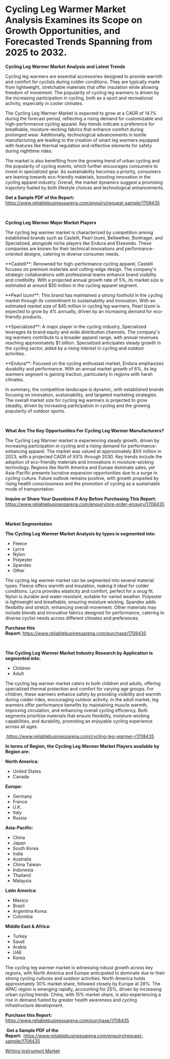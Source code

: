 <p><h1>Cycling Leg Warmer Market Analysis Examines its Scope on Growth Opportunities, and Forecasted Trends Spanning from 2025 to 2032.</h1></p><p><strong>Cycling Leg Warmer Market Analysis and Latest Trends</strong></p>
<p><p>Cycling leg warmers are essential accessories designed to provide warmth and comfort for cyclists during colder conditions. They are typically made from lightweight, stretchable materials that offer insulation while allowing freedom of movement. The popularity of cycling leg warmers is driven by the increasing participation in cycling, both as a sport and recreational activity, especially in cooler climates.</p><p>The Cycling Leg Warmer Market is expected to grow at a CAGR of 14.1% during the forecast period, reflecting a rising demand for customizable and high-performance cycling apparel. Key trends indicate a preference for breathable, moisture-wicking fabrics that enhance comfort during prolonged wear. Additionally, technological advancements in textile manufacturing are leading to the creation of smart leg warmers equipped with features like thermal regulation and reflective elements for safety during nighttime rides.</p><p>The market is also benefiting from the growing trend of urban cycling and the popularity of cycling events, which further encourages consumers to invest in specialized gear. As sustainability becomes a priority, consumers are leaning towards eco-friendly materials, boosting innovation in the cycling apparel industry. Overall, the market dynamics suggest a promising trajectory fueled by both lifestyle choices and technological enhancements.</p></p>
<p><strong>Get a Sample PDF of the Report:&nbsp;</strong> <a href="https://www.reliablebusinessarena.com/enquiry/request-sample/1708435?utm_campaign=3292&utm_medium=2&utm_source=Github&utm_content=ia&utm_term=05042025&utm_id=cycling-leg-warmer">https://www.reliablebusinessarena.com/enquiry/request-sample/1708435</a></p>
<p>&nbsp;</p>
<p><strong>Cycling Leg Warmer Major Market Players</strong></p>
<p><p>The cycling leg warmer market is characterized by competition among established brands such as Castelli, Pearl Izumi, Bellwether, Bontrager, and Specialized, alongside niche players like Endura and Etxeondo. These companies are known for their technical innovations and performance-oriented designs, catering to diverse consumer needs.</p><p>**Castelli**: Renowned for high-performance cycling apparel, Castelli focuses on premium materials and cutting-edge design. The company's strategic collaborations with professional teams enhance brand visibility and credibility. With a projected annual growth rate of 5%, its market size is estimated at around $50 million in the cycling apparel segment.</p><p>**Pearl Izumi**: This brand has maintained a strong foothold in the cycling market through its commitment to sustainability and innovation. With an estimated market size of $45 million in cycling leg warmers, Pearl Izumi is expected to grow by 4% annually, driven by an increasing demand for eco-friendly products.</p><p>**Specialized**: A major player in the cycling industry, Specialized leverages its brand equity and wide distribution channels. The company's leg warmers contribute to a broader apparel range, with annual revenues reaching approximately $1 billion. Specialized anticipates steady growth in the cycling sector, aided by a rising interest in cycling and outdoor activities.</p><p>**Endura**: Focused on the cycling enthusiast market, Endura emphasizes durability and performance. With an annual market growth of 6%, its leg warmers segment is gaining traction, particularly in regions with harsh climates.</p><p>In summary, the competitive landscape is dynamic, with established brands focusing on innovation, sustainability, and targeted marketing strategies. The overall market size for cycling leg warmers is projected to grow steadily, driven by increasing participation in cycling and the growing popularity of outdoor sports.</p></p>
<p>&nbsp;</p>
<p><strong>What Are The Key Opportunities For Cycling Leg Warmer Manufacturers?</strong></p>
<p><p>The Cycling Leg Warmer market is experiencing steady growth, driven by increasing participation in cycling and a rising demand for performance-enhancing apparel. The market was valued at approximately $XX million in 2023, with a projected CAGR of XX% through 2030. Key trends include the adoption of eco-friendly materials and innovations in moisture-wicking technology. Regions like North America and Europe dominate sales, yet Asia-Pacific presents lucrative expansion opportunities due to a surge in cycling culture. Future outlook remains positive, with growth propelled by rising health consciousness and the promotion of cycling as a sustainable mode of transportation.</p></p>
<p><strong>Inquire or Share Your Questions If Any Before Purchasing This Report:</strong> <a href="https://www.reliablebusinessarena.com/enquiry/pre-order-enquiry/1708435?utm_campaign=3292&utm_medium=2&utm_source=Github&utm_content=ia&utm_term=05042025&utm_id=cycling-leg-warmer">https://www.reliablebusinessarena.com/enquiry/pre-order-enquiry/1708435</a></p>
<p>&nbsp;</p>
<p><strong>Market Segmentation</strong></p>
<p><strong>The Cycling Leg Warmer Market Analysis by types is segmented into:</strong></p>
<p><ul><li>Fleece</li><li>Lycra</li><li>Nylon</li><li>Polyester</li><li>Spandex</li><li>Other</li></ul></p>
<p><p>The cycling leg warmer market can be segmented into several material types. Fleece offers warmth and insulation, making it ideal for colder conditions. Lycra provides elasticity and comfort, perfect for a snug fit. Nylon is durable and water-resistant, suitable for varied weather. Polyester is lightweight and breathable, ensuring moisture wicking. Spandex adds flexibility and stretch, enhancing overall movement. Other materials may include blends and innovative fabrics designed for performance, catering to diverse cyclist needs across different climates and preferences.</p></p>
<p><strong>Purchase this Report:&nbsp;</strong><a href="https://www.reliablebusinessarena.com/purchase/1708435?utm_campaign=3292&utm_medium=2&utm_source=Github&utm_content=ia&utm_term=05042025&utm_id=cycling-leg-warmer">https://www.reliablebusinessarena.com/purchase/1708435</a></p>
<p>&nbsp;</p>
<p><strong>The Cycling Leg Warmer Market Industry Research by Application is segmented into:</strong></p>
<p><ul><li>Children</li><li>Adult</li></ul></p>
<p><p>The cycling leg warmer market caters to both children and adults, offering specialized thermal protection and comfort for varying age groups. For children, these warmers enhance safety by providing visibility and warmth during colder rides, encouraging outdoor activity. In the adult market, leg warmers offer performance benefits by maintaining muscle warmth, improving circulation, and enhancing overall cycling efficiency. Both segments prioritize materials that ensure flexibility, moisture-wicking capabilities, and durability, promoting an enjoyable cycling experience across all ages.</p></p>
<p><a href="https://www.reliablebusinessarena.com/cycling-leg-warmer-r1708435?utm_campaign=3292&utm_medium=2&utm_source=Github&utm_content=ia&utm_term=05042025&utm_id=cycling-leg-warmer">&nbsp;https://www.reliablebusinessarena.com/cycling-leg-warmer-r1708435</a></p>
<p><strong>In terms of Region, the Cycling Leg Warmer Market Players available by Region are:</strong></p>
<p>
    <p> <strong> North America: </strong>
        <ul>
            <li>United States</li>
            <li>Canada</li>
        </ul>
        </p> 
    <p> <strong> Europe: </strong>
        <ul>
            <li>Germany</li>
            <li>France</li>
            <li>U.K.</li>
            <li>Italy</li>
            <li>Russia</li>
        </ul>
        </p> 
    <p> <strong> Asia-Pacific: </strong>
        <ul>
            <li>China</li>
            <li>Japan</li>
            <li>South Korea</li>
            <li>India</li>
            <li>Australia</li>
            <li>China Taiwan</li>
            <li>Indonesia</li>
            <li>Thailand</li>
            <li>Malaysia</li>
        </ul>
        </p> 
    <p> <strong> Latin America: </strong>
        <ul>
            <li>Mexico</li>
            <li>Brazil</li>
            <li>Argentina Korea</li>
            <li>Colombia</li>
        </ul>
        </p> 
    <p> <strong> Middle East & Africa: </strong>
        <ul>
            <li>Turkey</li>
            <li>Saudi</li>
            <li>Arabia</li>
            <li>UAE</li>
            <li>Korea</li>
        </ul>
    </p>
    </p>
<p><p>The cycling leg warmer market is witnessing robust growth across key regions, with North America and Europe anticipated to dominate due to their strong cycling cultures and outdoor activities. North America holds approximately 30% market share, followed closely by Europe at 28%. The APAC region is emerging rapidly, accounting for 25%, driven by increasing urban cycling trends. China, with 15% market share, is also experiencing a rise in demand fueled by greater health awareness and cycling infrastructure development.</p></p>
<p><strong>Purchase this Report: </strong><a href="https://www.reliablebusinessarena.com/purchase/1708435?utm_campaign=3292&utm_medium=2&utm_source=Github&utm_content=ia&utm_term=05042025&utm_id=cycling-leg-warmer">https://www.reliablebusinessarena.com/purchase/1708435</a></p>
<p>&nbsp;<strong>Get a Sample PDF of the Report:&nbsp;&nbsp;</strong><a href="https://www.reliablebusinessarena.com/enquiry/request-sample/1708435?utm_campaign=3292&utm_medium=2&utm_source=Github&utm_content=ia&utm_term=05042025&utm_id=cycling-leg-warmer">https://www.reliablebusinessarena.com/enquiry/request-sample/1708435</a></p>
<p><strong></strong></p>
<p><p><a href="https://github.com/stickkinkel/Market-Research-Report-List-1/blob/main/writing-instrument-market.md?utm_campaign=3292&utm_medium=2&utm_source=Github&utm_content=ia&utm_term=05042025&utm_id=cycling-leg-warmer">Writing Instrument Market</a></p></p>